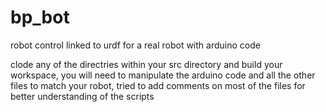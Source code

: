 # bp_bot
robot control linked to urdf for a real robot with arduino code 


clode any of the directries within your src directory and build your workspace, you will need to manipulate the arduino code and all the other files to match your robot, tried to add comments on most of the files for better understanding of the scripts
